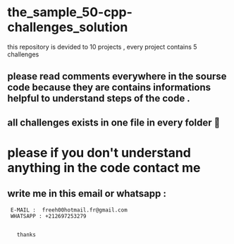 # the_sample_50-cpp-challenges_solution
this repository is devided to 10 projects , every project contains 5 challenges 

## please read comments everywhere in the sourse code because they are contains informations helpful to understand steps of the code .

## all challenges exists in one file in every folder 📂 


# please if you don't understand anything in the code contact me 

## write me in this email or whatsapp : 

     E-MAIL :  freeh00hotmail.fr@gmail.com
     WHATSAPP : +212697253279
     
       
       thanks
